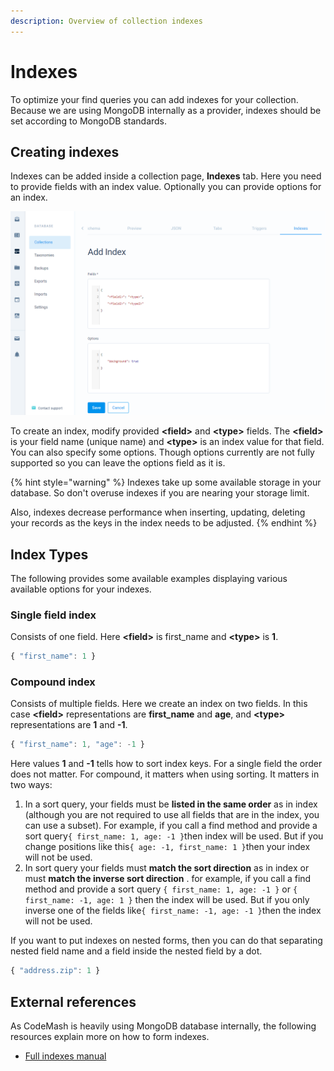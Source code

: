 ```yaml
---
description: Overview of collection indexes
---
```


# Indexes

To optimize your find queries you can add indexes for your collection. Because we are using MongoDB internally as a provider, indexes should be set according to MongoDB standards.

## Creating indexes

Indexes can be added inside a collection page, **Indexes** tab. Here you need to provide fields with an index value. Optionally you can provide options for an index.

![Index add view](../../../.gitbook/assets/indexes_1.png)

To create an index, modify provided **&lt;field&gt;** and **&lt;type&gt;** fields. The **&lt;field&gt;** is your field name \(unique name\) and **&lt;type&gt;** is an index value for that field. You can also specify some options. Though options currently are not fully supported so you can leave the options field as it is.

{% hint style="warning" %}
Indexes take up some available storage in your database. So don't overuse indexes if you are nearing your storage limit.

Also, indexes decrease performance when inserting, updating, deleting your records as the keys in the index needs to be adjusted. 
{% endhint %}

## Index Types

The following provides some available examples displaying various available options for your indexes.

### **Single field index**

Consists of one field. Here **&lt;field&gt;** is first\_name and **&lt;type&gt;** is **1**.

```javascript
{ "first_name": 1 }
```

### **Compound index**

Consists of multiple fields. Here we create an index on two fields. In this case **&lt;field&gt;** representations are **first\_name** and **age**, and **&lt;type&gt;** representations are **1** and **-1**.

```javascript
{ "first_name": 1, "age": -1 }
```

Here values **1** and **-1** tells how to sort index keys. For a single field the order does not matter. For compound, it matters when using sorting. It matters in two ways:

1. In a sort query, your fields must be **listed in the same order** as in index \(although you are not required to use all fields that are in the index, you can use a subset\). For example, if you call a find method and provide a sort query`{ first_name: 1, age: -1 }`then index will be used. But if you change positions like this`{ age: -1, first_name: 1 }`then your index will not be used.
2. In sort query your fields must **match the sort direction** as in index or must **match the inverse sort direction** . for example, if you call a find method and provide a sort query `{ first_name: 1, age: -1 }` or `{ first_name: -1, age: 1 }` then the index will be used. But if you only inverse one of the fields like`{ first_name: -1, age: -1 }`then the index will not be used. 

If you want to put indexes on nested forms, then you can do that separating nested field name and a field inside the nested field by a dot.

```javascript
{ "address.zip": 1 }
```

## External references

As CodeMash is heavily using MongoDB database internally, the following resources explain more on how to form indexes.

* [Full indexes manual](https://docs.mongodb.com/manual/indexes/)

